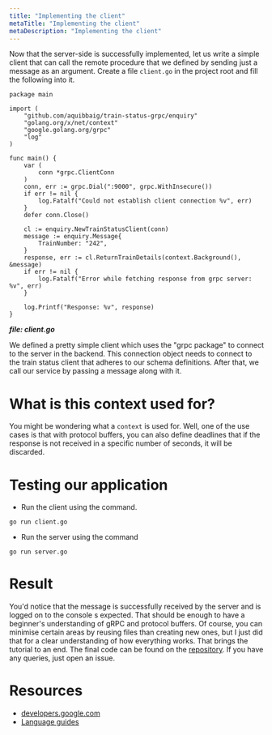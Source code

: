 ```yaml
---
title: "Implementing the client"
metaTitle: "Implementing the client"
metaDescription: "Implementing the client"
---
```


Now that the server-side is successfully implemented, let us write a simple client that can call the remote procedure that we defined by sending just a message as an argument. Create a file `client.go` in the project root and fill the following into it.
```golang
package main

import (
	"github.com/aquibbaig/train-status-grpc/enquiry"
	"golang.org/x/net/context"
	"google.golang.org/grpc"
	"log"
)

func main() {
	var (
		conn *grpc.ClientConn
	)
	conn, err := grpc.Dial(":9000", grpc.WithInsecure())
	if err != nil {
		log.Fatalf("Could not establish client connection %v", err)
	}
	defer conn.Close()

	cl := enquiry.NewTrainStatusClient(conn)
	message := enquiry.Message{
		TrainNumber: "242",
	}
	response, err := cl.ReturnTrainDetails(context.Background(), &message)
	if err != nil {
		log.Fatalf("Error while fetching response from grpc server: %v", err)
	}

	log.Printf("Response: %v", response)
}
```
***file: client.go***

We defined a pretty simple client which uses the "grpc package" to connect to the server in the backend. This connection object needs to connect to the train status client that adheres to our schema definitions. After that, we call our service by passing a message along with it.

# What is this context used for?
You might be wondering what a `context` is used for. Well, one of the use cases is that with protocol buffers, you can also define deadlines that if the response is not received in a specific number of seconds, it will be discarded.

# Testing our application
- Run the client using the command.
```
go run client.go
```
- Run the server using the command
```
go run server.go
```

# Result

You'd notice that the message is successfully received by the server and is logged on to the console s expected. That should be enough to have a beginner's understanding of gRPC and protocol buffers. Of course, you can minimise certain areas by reusing files than creating new ones, but I just did that for a clear understanding of how everything works. That brings the tutorial to an end. The final code can be found on the [repository](https://github.com/aquibbaig/train-status-grpc). If you have any queries, just open an issue.

# Resources
- [developers.google.com](https://developers.google.com/protocol-buffers)
- [Language guides](https://developers.google.com/protocol-buffers/docs/overview)
